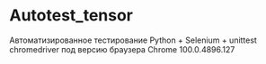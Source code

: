 # Autotest_tensor
Автоматизированное тестирование Python + Selenium + unittest <br/>
chromedriver под версию браузера Chrome 100.0.4896.127
